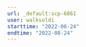 ```yaml
---
url: _default:scp-6861
user: walksoldi
starttime: "2022-06-24"
endtime: "2022-08-24"
---
```

<reserve />